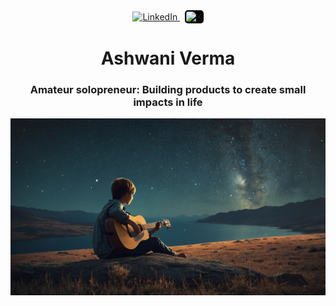 <div align="center">
  <a href="https://www.linkedin.com/in/ashwani-verma-ba2659326/" target="_blank">
    <img src="https://cdn.jsdelivr.net/gh/devicons/devicon/icons/linkedin/linkedin-original.svg" alt="LinkedIn" width="20" height="20"/>
  </a>
  &nbsp; <!-- Space between icons -->
  <a href="https://twitter.com/ashwanivermax" target="_blank">
    <img src="https://img.icons8.com/ios-filled/50/FFFFFF/x--v1.png" alt="X" width="20" height="20" style="background-color:black; border-radius: 5px; padding: 2px;"/>
  </a>

  <h1><b>Ashwani Verma</b></h1>
  <h3>Amateur solopreneur: Building products to create small impacts in life</h3>
</div>

![Alt text](https://github.com/ashwaniverma-github/ashwaniverma-github/blob/main/gitpro.jpg)

